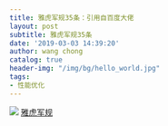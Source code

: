 ```yaml
---
title: 雅虎军规35条：引用自百度大佬
layout: post
subtitle: 雅虎军规35条
date: '2019-03-03 14:39:20'
author: wang chong
catalog: true
header-img: "/img/bg/hello_world.jpg"
tags:
- 性能优化
---
```


![](https://user-gold-cdn.xitu.io/2019/3/3/1694245d9b16e770?w=1011&h=762&f=png&s=106912)
[雅虎军规](https://juejin.im/post/5b73ef38f265da281e048e51)